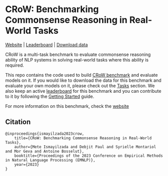 # CRoW: Benchmarking Commonsense Reasoning in Real-World Tasks

[Website](https://mete.is/crow) | [Leaderboard](https://mete.is/crow/leaderboard) | [Download data](https://mete.is/crow/tasks)

CRoW is a multi-task benchmark to evaluate commonsense reasoning ability of NLP systems in solving real-world tasks where this ability is required.

This repo contains the code used to build [CRoW benchmark](https://mete.is/crow) and evaluate models on it. If you would like to download the data for this benchmark and evaluate your own models on it, please check out the [Tasks](https://mete.is/crow/tasks) section. We also keep an active [leaderboard](https://mete.is/crow/leaderboard) for this benchmark and you can contribute to it by following the [Getting Started](https://mete.is/crow/getting-started) guide.

For more information on this benchmark, check the [website](https://mete.is/crow)

## Citation
```
@inproceedings{ismayilzada2023crow,
    title={CRoW: Benchmarking Commonsense Reasoning in Real-World Tasks},
    author={Mete Ismayilzada and Debjit Paul and Syrielle Montariol and Mor Geva and Antoine Bosselut},
    booktitle={Proceedings of the 2023 Conference on Empirical Methods in Natural Language Processing (EMNLP)},
    year={2023}
}
```